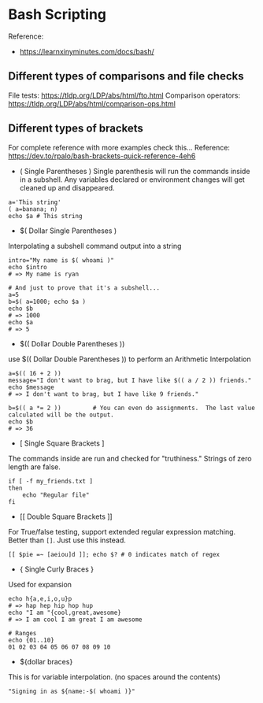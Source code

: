 # Bash Scripting

Reference:

* <https://learnxinyminutes.com/docs/bash/>

## Different types of comparisons and file checks

File tests: <https://tldp.org/LDP/abs/html/fto.html>
Comparison operators: <https://tldp.org/LDP/abs/html/comparison-ops.html>

## Different types of brackets

For complete reference with more examples check this...
Reference: <https://dev.to/rpalo/bash-brackets-quick-reference-4eh6>

* ( Single Parentheses )
  Single parenthesis will run the commands inside in a subshell.
  Any variables declared or environment changes will get cleaned up and disappeared.
  
```
a='This string'
( a=banana; n)
echo $a # This string
```

* $( Dollar Single Parentheses )

Interpolating a subshell command output into a string

```
intro="My name is $( whoami )"
echo $intro
# => My name is ryan

# And just to prove that it's a subshell...
a=5
b=$( a=1000; echo $a )
echo $b
# => 1000
echo $a
# => 5
```

* $(( Dollar Double Parentheses ))

use $(( Dollar Double Parentheses )) to perform an Arithmetic Interpolation

```
a=$(( 16 + 2 ))
message="I don't want to brag, but I have like $(( a / 2 )) friends."
echo $message
# => I don't want to brag, but I have like 9 friends."

b=$(( a *= 2 ))         # You can even do assignments.  The last value calculated will be the output.
echo $b
# => 36
```

* [ Single Square Brackets ]

The commands inside are run and checked for "truthiness." Strings of zero length are false.

```
if [ -f my_friends.txt ]
then
    echo "Regular file"
fi
```

* [[ Double Square Brackets ]]

For True/false testing, support extended regular expression matching.
Better than `[]`. Just use this instead.

```
[[ $pie =~ [aeiou]d ]]; echo $? # 0 indicates match of regex
```

* { Single Curly Braces }

Used for expansion

```
echo h{a,e,i,o,u}p
# => hap hep hip hop hup
echo "I am "{cool,great,awesome}
# => I am cool I am great I am awesome

# Ranges
echo {01..10}
01 02 03 04 05 06 07 08 09 10
```

* ${dollar braces}

This is for variable interpolation.
(no spaces around the contents)

```
"Signing in as ${name:-$( whoami )}"
```
